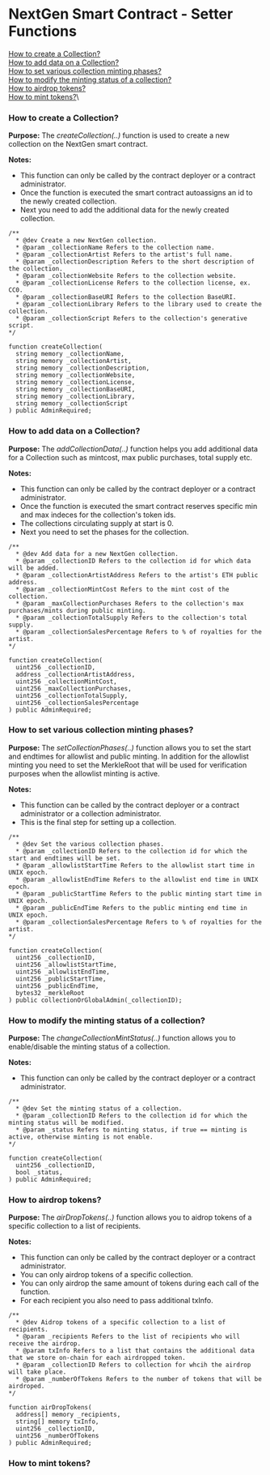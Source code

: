 # NextGen Smart Contract - Setter Functions
[How to create a Collection?](#createCollection)\
[How to add data on a Collection?](#addCollectionData)\
[How to set various collection minting phases?](#setCollectionPhases)\
[How to modify the minting status of a collection?](#mintingStatus)\
[How to airdrop tokens?](#airdrop)\
[How to mint tokens?](#minting)\


<div id='createCollection'/>

### How to create a Collection?

<b>Purpose:</b> The <i>createCollection(..)</i> function is used to create a new collection on the NextGen smart contract.

<b>Notes:</b> 
* This function can only be called by the contract deployer or a contract administrator.
* Once the function is executed the smart contract autoassigns an id to the newly created collection.
* Next you need to add the additional data for the newly created collection.

<!-- end of the list -->

    /**
      * @dev Create a new NextGen collection.
      * @param _collectionName Refers to the collection name.
      * @param _collectionArtist Refers to the artist's full name.
      * @param _collectionDescription Refers to the short description of the collection.
      * @param _collectionWebsite Refers to the collection website.
      * @param _collectionLicense Refers to the collection license, ex. CC0.
      * @param _collectionBaseURI Refers to the collection BaseURI.
      * @param _collectionLibrary Refers to the library used to create the collection.
      * @param _collectionScript Refers to the collection's generative script.
    */
 
    function createCollection(
      string memory _collectionName,
      string memory _collectionArtist,
      string memory _collectionDescription,
      string memory _collectionWebsite,
      string memory _collectionLicense,
      string memory _collectionBaseURI,
      string memory _collectionLibrary,
      string memory _collectionScript
    ) public AdminRequired;

<div id='addCollectionData'/>

### How to add data on a Collection?

<b>Purpose:</b> The <i>addCollectionData(..)</i> function helps you add additional data for a Collection such as mintcost, max public purchases, total supply etc.

<b>Notes:</b> 
* This function can only be called by the contract deployer or a contract administrator.
* Once the function is executed the smart contract reserves specific min and max indeces for the collection's token ids.
* The collections circulating supply at start is 0.
* Next you need to set the phases for the collection.

<!-- end of the list -->

    /**
      * @dev Add data for a new NextGen collection.
      * @param _collectionID Refers to the collection id for which data will be added.
      * @param _collectionArtistAddress Refers to the artist's ETH public address.
      * @param _collectionMintCost Refers to the mint cost of the collection.
      * @param _maxCollectionPurchases Refers to the collection's max purchases/mints during public minting.
      * @param _collectionTotalSupply Refers to the collection's total supply.
      * @param _collectionSalesPercentage Refers to % of royalties for the artist.
    */
 
    function createCollection(
      uint256 _collectionID,
      address _collectionArtistAddress,
      uint256 _collectionMintCost,
      uint256 _maxCollectionPurchases,
      uint256 _collectionTotalSupply,
      uint256 _collectionSalesPercentage
    ) public AdminRequired;

<div id='setCollectionPhases'/>

### How to set various collection minting phases?

<b>Purpose:</b> The <i>setCollectionPhases(..)</i> function allows you to set the start and endtimes for allowlist and public minting. In addition for the allowlist minting you need to set the MerkleRoot that will be used for verification purposes when the allowlist minting is active.

<b>Notes:</b> 
* This function can be called by the contract deployer or a contract administrator or a collection administrator.
* This is the final step for setting up a collection.

<!-- end of the list -->

    /**
      * @dev Set the various collection phases.
      * @param _collectionID Refers to the collection id for which the start and endtimes will be set.
      * @param _allowlistStartTime Refers to the allowlist start time in UNIX epoch.
      * @param _allowlistEndTime Refers to the allowlist end time in UNIX epoch.
      * @param _publicStartTime Refers to the public minting start time in UNIX epoch.
      * @param _publicEndTime Refers to the public minting end time in UNIX epoch.
      * @param _collectionSalesPercentage Refers to % of royalties for the artist.
    */
 
    function createCollection(
      uint256 _collectionID,
      uint256 _allowlistStartTime,
      uint256 _allowlistEndTime,
      uint256 _publicStartTime,
      uint256 _publicEndTime,
      bytes32 _merkleRoot
    ) public collectionOrGlobalAdmin(_collectionID);

<div id='mintingStatus'/>

### How to modify the minting status of a collection?

<b>Purpose:</b> The <i>changeCollectionMintStatus(..)</i> function allows you to enable/disable the minting status of a collection.

<b>Notes:</b> 
* This function can only be called by the contract deployer or a contract administrator.

<!-- end of the list -->

    /**
      * @dev Set the minting status of a collection.
      * @param _collectionID Refers to the collection id for which the minting status will be modified.
      * @param _status Refers to minting status, if true == minting is active, otherwise minting is not enable.
    */
 
    function createCollection(
      uint256 _collectionID,
      bool _status,
    ) public AdminRequired;

<div id='airdrop'/>

### How to airdrop tokens?

<b>Purpose:</b> The <i>airDropTokens(..)</i> function allows you to aidrop tokens of a specific collection to a list of recipients.

<b>Notes:</b> 
* This function can only be called by the contract deployer or a contract administrator.
* You can only airdrop tokens of a specific collection.
* You can only airdrop the same amount of tokens during each call of the function.
* For each recipient you also need to pass additional txInfo.

<!-- end of the list -->

    /**
      * @dev Aidrop tokens of a specific collection to a list of recipients.
      * @param _recipients Refers to the list of recipients who will receive the airdrop.
      * @param txInfo Refers to a list that contains the additional data that we store on-chain for each airdropped token.
      * @param _collectionID Refers to collection for whcih the airdrop will take place.
      * @param _numberOfTokens Refers to the number of tokens that will be airdroped.    
    */
 
    function airDropTokens(
      address[] memory _recipients,
      string[] memory txInfo,
      uint256 _collectionID,
      uint256 _numberOfTokens
    ) public AdminRequired;

<div id='minting'/>

### How to mint tokens?

